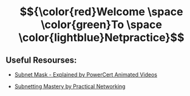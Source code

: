 # $${\color{red}Welcome \space \color{green}To \space \color{lightblue}Netpractice}$$


## Useful Resourses:

- [Subnet Mask - Explained by PowerCert Animated Videos](https://www.youtube.com/watch?v=s_Ntt6eTn94)

- [Subnetting Mastery by Practical Networking](https://www.youtube.com/watch?v=BWZ-MHIhqjM&list=PLIFyRwBY_4bQUE4IB5c4VPRyDoLgOdExE)
